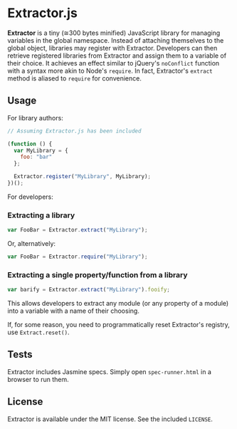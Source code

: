 # Extractor.js

**Extractor** is a tiny (&cong;300 bytes minified) JavaScript library for managing variables in the global namespace. Instead of attaching themselves to the global object, libraries may register with Extractor. Developers can then retrieve registered libraries from Extractor and assign them to a variable of their choice. It achieves an effect similar to jQuery's `noConflict` function with a syntax more akin to Node's `require`. In fact, Extractor's `extract` method is aliased to `require` for convenience.

## Usage

For library authors:

```javascript
// Assuming Extractor.js has been included

(function () {
  var MyLibrary = {
    foo: "bar"
  };

  Extractor.register("MyLibrary", MyLibrary);
})();
```

For developers:

### Extracting a library

```javascript
var FooBar = Extractor.extract("MyLibrary");
```

Or, alternatively:

```javascript
var FooBar = Extractor.require("MyLibrary");
```

### Extracting a single property/function from a library

```javascript
var barify = Extractor.extract("MyLibrary").fooify;
```

This allows developers to extract any module (or any property of a module) into a variable with a name of their choosing.

If, for some reason, you need to programmatically reset Extractor's registry, use `Extract.reset()`.

## Tests

Extractor includes Jasmine specs. Simply open `spec-runner.html` in a browser to run them.

## License

Extractor is available under the MIT license. See the included `LICENSE`.
